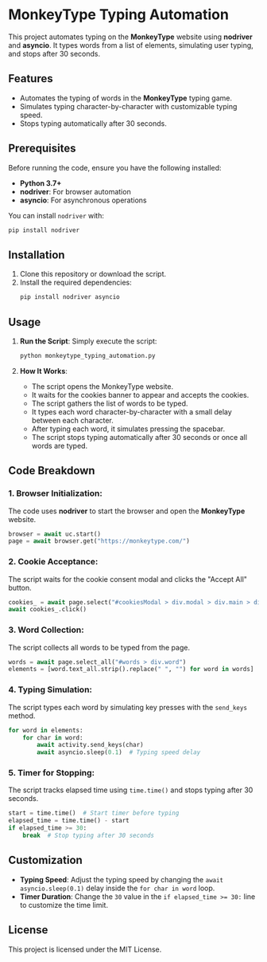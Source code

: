 

# MonkeyType Typing Automation

This project automates typing on the **MonkeyType** website using **nodriver** and **asyncio**. It types words from a list of elements, simulating user typing, and stops after 30 seconds.

## Features
- Automates the typing of words in the **MonkeyType** typing game.
- Simulates typing character-by-character with customizable typing speed.
- Stops typing automatically after 30 seconds.

## Prerequisites
Before running the code, ensure you have the following installed:

- **Python 3.7+**
- **nodriver**: For browser automation
- **asyncio**: For asynchronous operations

You can install `nodriver` with:
```bash
pip install nodriver
```

## Installation
1. Clone this repository or download the script.
2. Install the required dependencies:
   ```bash
   pip install nodriver asyncio
   ```

## Usage

1. **Run the Script**:
   Simply execute the script:
   ```bash
   python monkeytype_typing_automation.py
   ```

2. **How It Works**:
   - The script opens the MonkeyType website.
   - It waits for the cookies banner to appear and accepts the cookies.
   - The script gathers the list of words to be typed.
   - It types each word character-by-character with a small delay between each character.
   - After typing each word, it simulates pressing the spacebar.
   - The script stops typing automatically after 30 seconds or once all words are typed.

## Code Breakdown

### 1. Browser Initialization:
The code uses **nodriver** to start the browser and open the **MonkeyType** website.

```python
browser = await uc.start()
page = await browser.get("https://monkeytype.com/")
```

### 2. Cookie Acceptance:
The script waits for the cookie consent modal and clicks the "Accept All" button.

```python
cookies_ = await page.select("#cookiesModal > div.modal > div.main > div.buttons > button.active.acceptAll")
await cookies_.click()
```

### 3. Word Collection:
The script collects all words to be typed from the page.

```python
words = await page.select_all("#words > div.word")
elements = [word.text_all.strip().replace(" ", "") for word in words]
```

### 4. Typing Simulation:
The script types each word by simulating key presses with the `send_keys` method.

```python
for word in elements:
    for char in word:
        await activity.send_keys(char)
        await asyncio.sleep(0.1)  # Typing speed delay
```

### 5. Timer for Stopping:
The script tracks elapsed time using `time.time()` and stops typing after 30 seconds.

```python
start = time.time()  # Start timer before typing
elapsed_time = time.time() - start
if elapsed_time >= 30:
    break  # Stop typing after 30 seconds
```

## Customization

- **Typing Speed**: Adjust the typing speed by changing the `await asyncio.sleep(0.1)` delay inside the `for char in word` loop.
- **Timer Duration**: Change the `30` value in the `if elapsed_time >= 30:` line to customize the time limit.

## License
This project is licensed under the MIT License.

